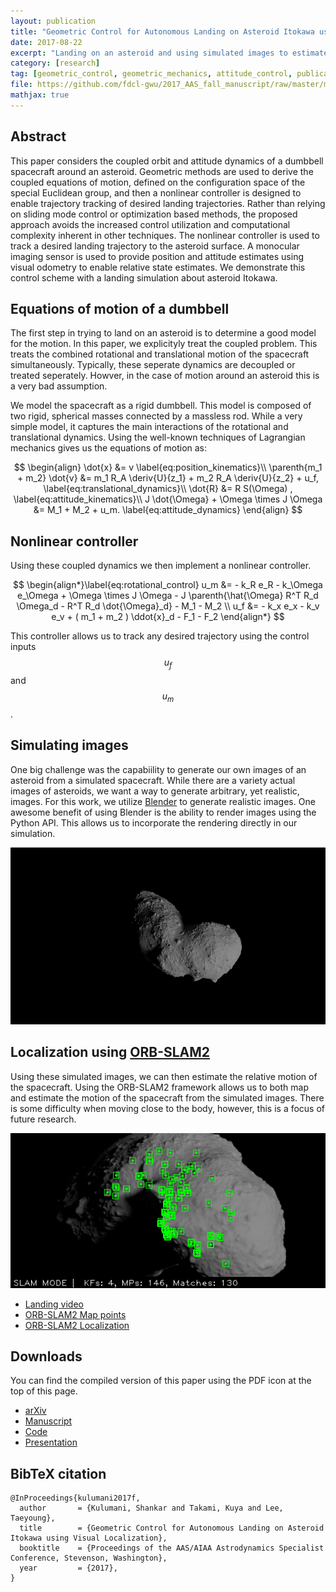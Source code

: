 ```yaml
---
layout: publication
title: "Geometric Control for Autonomous Landing on Asteroid Itokawa using Visual Localization"
date: 2017-08-22
excerpt: "Landing on an asteroid and using simulated images to estimate the spacecraft motion"
category: [research]
tag: [geometric_control, geometric_mechanics, attitude_control, publication]
file: https://github.com/fdcl-gwu/2017_AAS_fall_manuscript/raw/master/manuscript.pdf
mathjax: true
---
```

$$
\newcommand{\vb}[1]{\textbf{#1}}
\newcommand{\vecbf}[1]{\textbf{#1}}
\newcommand{\deriv}[2]{\frac{\partial #1}{\partial #2}}
\newcommand{\parenth}[1]{\left( #1 \right)}
$$
## Abstract

This paper considers the coupled orbit and attitude dynamics of a dumbbell spacecraft around an asteroid. 
Geometric methods are used to derive the coupled equations of motion, defined on the configuration space of the special Euclidean group, and then a nonlinear controller is designed to enable trajectory tracking of desired landing trajectories.
Rather than relying on sliding mode control or optimization based methods, the proposed approach avoids the increased control utilization and computational complexity inherent in other techniques.
The nonlinear controller is used to track a desired landing trajectory to the asteroid surface. 
A monocular imaging sensor is used to provide position and attitude estimates using visual odometry to enable relative state estimates.
We demonstrate this control scheme with a landing simulation about asteroid Itokawa.

## Equations of motion of a dumbbell 

The first step in trying to land on an asteroid is to determine a good model for the motion. 
In this paper, we explicityly treat the coupled problem.
This treats the combined rotational and translational motion of the spacecraft simultaneously.
Typically, these seperate dynamics are decoupled or treated seperately.
Howver, in the case of motion around an asteroid this is a very bad assumption.

We model the spacecraft as a rigid dumbbell. 
This model is composed of two rigid, spherical masses connected by a massless rod.
While a very simple model, it captures the main interactions of the rotational and translational dynamics.
Using the well-known techniques of Lagrangian mechanics gives us the equations of motion as:

$$
\begin{align}
    \dot{x} &= v \label{eq:position_kinematics}\\
    \parenth{m_1 + m_2} \dot{v} &= m_1 R_A \deriv{U}{z_1} + m_2 R_A \deriv{U}{z_2} + u_f, \label{eq:translational_dynamics}\\
    \dot{R} &= R S(\Omega) , \label{eq:attitude_kinematics}\\
    J \dot{\Omega} + \Omega \times J \Omega &= M_1 + M_2 + u_m. \label{eq:attitude_dynamics}
\end{align}
$$

## Nonlinear controller

Using these coupled dynamics we then implement a nonlinear controller.

$$
\begin{align*}\label{eq:rotational_control}
    u_m &= - k_R e_R - k_\Omega e_\Omega + \Omega \times J \Omega - J \parenth{\hat{\Omega} R^T R_d \Omega_d - R^T R_d \dot{\Omega}_d} - M_1 - M_2  \\
    u_f &= - k_x e_x  - k_v e_v + ( m_1  + m_2 ) \ddot{x}_d - F_1 - F_2 
\end{align*}
$$

This controller allows us to track any desired trajectory using the control inputs $$ u_f $$ and $$ u_m $$.

## Simulating images

One big challenge was the capabiility to generate our own images of an asteroid from a simulated spacecraft.
While there are a variety actual images of asteroids, we want a way to generate arbitrary, yet realistic, images.
For this work, we utilize [Blender](https://www.blender.org) to generate realistic images. 
One awesome benefit of using Blender is the ability to render images using the Python API. 
This allows us to incorporate the rendering directly in our simulation.

![Itokwawa](https://github.com/fdcl-gwu/2017_AAS_fall_manuscript/raw/master/figures/itokawa_blender.png)

## Localization using [ORB-SLAM2](https://github.com/raulmur/ORB_SLAM2)

Using these simulated images, we can then estimate the relative motion of the spacecraft. 
Using the ORB-SLAM2 framework allows us to both map and estimate the motion of the spacecraft from the simulated images. 
There is some difficulty when moving close to the body, however, this is a focus of future research.

![Mappoints](https://github.com/fdcl-gwu/2017_AAS_fall_manuscript/raw/master/figures/orbslam_mappoints.png)

* [Landing video](https://github.com/fdcl-gwu/2017_AAS_fall_presentation/raw/master/videos/itokawa_landing.mp4)
* [ORB-SLAM2 Map points](https://github.com/fdcl-gwu/2017_AAS_fall_presentation/raw/master/videos/mappoints.mp4)
* [ORB-SLAM2 Localization](https://github.com/fdcl-gwu/2017_AAS_fall_presentation/raw/master/videos/local_crop.mp4)

## Downloads

You can find the compiled version of this paper using the PDF icon at the top of this page.

* [arXiv]()
* [Manuscript](https://github.com/fdcl-gwu/2017_AAS_fall_manuscript)
* [Code](https://github.com/fdcl-gwu/asteroid_dumbbell)
* [Presentation](https://github.com/fdcl-gwu/2017_AAS_fall_presentation)

## BibTeX citation

~~~
@InProceedings{kulumani2017f,
  author       = {Kulumani, Shankar and Takami, Kuya and Lee, Taeyoung},
  title        = {Geometric Control for Autonomous Landing on Asteroid Itokawa using Visual Localization},
  booktitle    = {Proceedings of the AAS/AIAA Astrodynamics Specialist Conference, Stevenson, Washington},
  year         = {2017},
}
~~~





